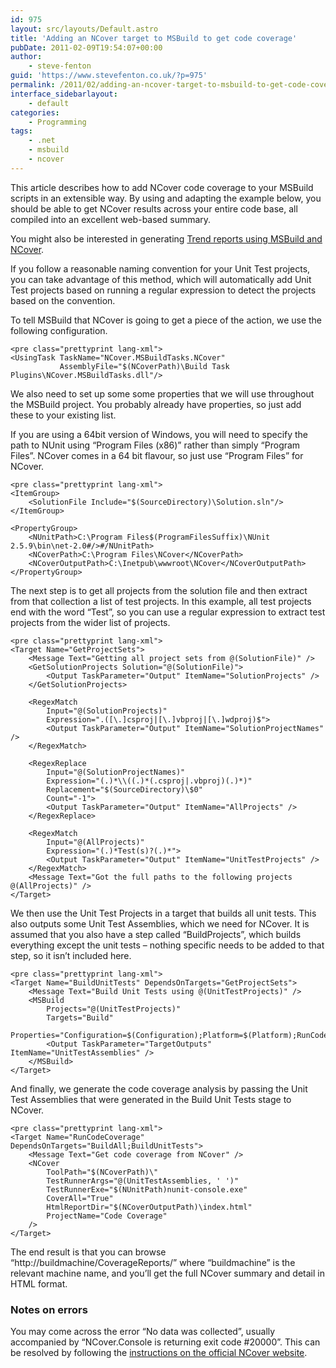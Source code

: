 ```yaml
---
id: 975
layout: src/layouts/Default.astro
title: 'Adding an NCover target to MSBuild to get code coverage'
pubDate: 2011-02-09T19:54:07+00:00
author:
    - steve-fenton
guid: 'https://www.stevefenton.co.uk/?p=975'
permalink: /2011/02/adding-an-ncover-target-to-msbuild-to-get-code-coverage/
interface_sidebarlayout:
    - default
categories:
    - Programming
tags:
    - .net
    - msbuild
    - ncover
---
```


This article describes how to add NCover code coverage to your MSBuild scripts in an extensible way. By using and adapting the example below, you should be able to get NCover results across your entire code base, all compiled into an excellent web-based summary.

You might also be interested in generating [Trend reports using MSBuild and NCover](https://www.stevefenton.co.uk/2011/05/Using-NCover-With-MSBuild-To-Get-Reports-And-Trends/).

If you follow a reasonable naming convention for your Unit Test projects, you can take advantage of this method, which will automatically add Unit Test projects based on running a regular expression to detect the projects based on the convention.

To tell MSBuild that NCover is going to get a piece of the action, we use the following configuration.

```
<pre class="prettyprint lang-xml">
<UsingTask TaskName="NCover.MSBuildTasks.NCover" 
           AssemblyFile="$(NCoverPath)\Build Task Plugins\NCover.MSBuildTasks.dll"/>
```

We also need to set up some some properties that we will use throughout the MSBuild project. You probably already have properties, so just add these to your existing list.

If you are using a 64bit version of Windows, you will need to specify the path to NUnit using “Program Files (x86)” rather than simply “Program Files”. NCover comes in a 64 bit flavour, so just use “Program Files” for NCover.

```
<pre class="prettyprint lang-xml">
<ItemGroup>
    <SolutionFile Include="$(SourceDirectory)\Solution.sln"/>
</ItemGroup>

<PropertyGroup>
    <NUnitPath>C:\Program Files$(ProgramFilesSuffix)\NUnit 2.5.9\bin\net-2.0#/>#/NUnitPath>
    <NCoverPath>C:\Program Files\NCover</NCoverPath>
    <NCoverOutputPath>C:\Inetpub\wwwroot\NCover</NCoverOutputPath>
</PropertyGroup>
```

The next step is to get all projects from the solution file and then extract from that collection a list of test projects. In this example, all test projects end with the word “Test”, so you can use a regular expression to extract test projects from the wider list of projects.

```
<pre class="prettyprint lang-xml">
<Target Name="GetProjectSets">
    <Message Text="Getting all project sets from @(SolutionFile)" />
    <GetSolutionProjects Solution="@(SolutionFile)">
        <Output TaskParameter="Output" ItemName="SolutionProjects" />
    </GetSolutionProjects>

    <RegexMatch
        Input="@(SolutionProjects)"
        Expression=".([\.]csproj|[\.]vbproj|[\.]wdproj)$">
        <Output TaskParameter="Output" ItemName="SolutionProjectNames" />
    </RegexMatch>
   
    <RegexReplace
        Input="@(SolutionProjectNames)"
        Expression="(.)*\\((.)*(.csproj|.vbproj)(.)*)"
        Replacement="$(SourceDirectory)\$0"
        Count="-1">
        <Output TaskParameter="Output" ItemName="AllProjects" />
    </RegexReplace>
   
    <RegexMatch
        Input="@(AllProjects)"
        Expression="(.)*Test(s)?(.)*">
        <Output TaskParameter="Output" ItemName="UnitTestProjects" />
    </RegexMatch>
    <Message Text="Got the full paths to the following projects @(AllProjects)" />
</Target>
```

We then use the Unit Test Projects in a target that builds all unit tests. This also outputs some Unit Test Assemblies, which we need for NCover. It is assumed that you also have a step called “BuildProjects”, which builds everything except the unit tests – nothing specific needs to be added to that step, so it isn’t included here.

```
<pre class="prettyprint lang-xml">
<Target Name="BuildUnitTests" DependsOnTargets="GetProjectSets">
    <Message Text="Build Unit Tests using @(UnitTestProjects)" />
    <MSBuild
        Projects="@(UnitTestProjects)"
        Targets="Build"
        Properties="Configuration=$(Configuration);Platform=$(Platform);RunCodeAnalysis=$(RunCodeAnalysis)">
        <Output TaskParameter="TargetOutputs" ItemName="UnitTestAssemblies" />
    </MSBuild>
</Target>
```

And finally, we generate the code coverage analysis by passing the Unit Test Assemblies that were generated in the Build Unit Tests stage to NCover.

```
<pre class="prettyprint lang-xml">
<Target Name="RunCodeCoverage" DependsOnTargets="BuildAll;BuildUnitTests">
    <Message Text="Get code coverage from NCover" />
    <NCover
        ToolPath="$(NCoverPath)\"
        TestRunnerArgs="@(UnitTestAssemblies, ' ')"
        TestRunnerExe="$(NUnitPath)nunit-console.exe"
        CoverAll="True"
        HtmlReportDir="$(NCoverOutputPath)\index.html"
        ProjectName="Code Coverage"
    />
</Target>
```

The end result is that you can browse “http://buildmachine/CoverageReports/” where “buildmachine” is the relevant machine name, and you’ll get the full NCover summary and detail in HTML format.

### Notes on errors

You may come across the error “No data was collected”, usually accompanied by “NCover.Console is returning exit code #20000”. This can be resolved by following the [instructions on the official NCover website](http://www.ncover.com/lt/no-data).